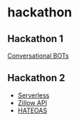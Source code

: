 # hackathon
Hackathon 1
---
[Conversational BOTs](https://aws.amazon.com/lex)

Hackathon 2
---
- [Serverless](https://github.com/serverless/serverless)
- [Zillow API](https://www.zillow.com/howto/api/APIOverview.htm)
- [HATEOAS](https://en.wikipedia.org/wiki/HATEOAS)
